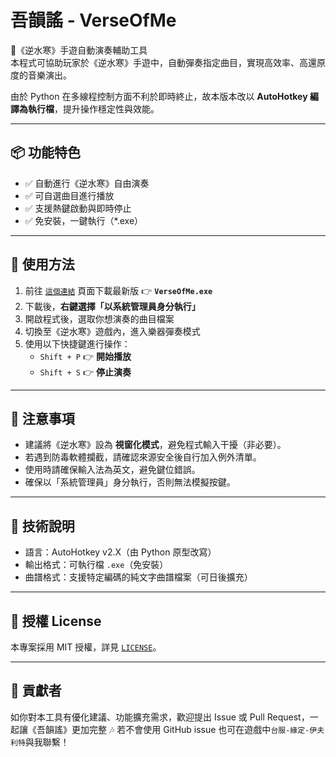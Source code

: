 # 吾韻謠 - VerseOfMe

🎵《逆水寒》手遊自動演奏輔助工具  
本程式可協助玩家於《逆水寒》手遊中，自動彈奏指定曲目，實現高效率、高還原度的音樂演出。

由於 Python 在多線程控制方面不利於即時終止，故本版本改以 **AutoHotkey 編譯為執行檔**，提升操作穩定性與效能。

---

## 📦 功能特色

- ✅ 自動進行《逆水寒》自由演奏
- ✅ 可自選曲目進行播放
- ✅ 支援熱鍵啟動與即時停止
- ✅ 免安裝，一鍵執行（*.exe）

---

## 🚀 使用方法

1. 前往 [`這個連結`](https://github.com/WoodPig4869/-Verse-of-Me-/releases/latest/download/AutoMusic.exe) 頁面下載最新版 👉 **`VerseOfMe.exe`**
2. 下載後，**右鍵選擇「以系統管理員身分執行」**
3. 開啟程式後，選取你想演奏的曲目檔案
4. 切換至《逆水寒》遊戲內，進入樂器彈奏模式
5. 使用以下快捷鍵進行操作：
   - `Shift + P` 👉 **開始播放**
   - `Shift + S` 👉 **停止演奏**

---

## 📝 注意事項

- 建議將《逆水寒》設為 **視窗化模式**，避免程式輸入干擾（非必要）。
- 若遇到防毒軟體攔截，請確認來源安全後自行加入例外清單。
- 使用時請確保輸入法為英文，避免鍵位錯誤。
- 確保以「系統管理員」身分執行，否則無法模擬按鍵。

---

## 🔧 技術說明

- 語言：AutoHotkey v2.X（由 Python 原型改寫）
- 輸出格式：可執行檔 `.exe`（免安裝）
- 曲譜格式：支援特定編碼的純文字曲譜檔案（可日後擴充）

---

## 📜 授權 License

本專案採用 MIT 授權，詳見 [`LICENSE`](./LICENSE)。

---

## 🙏 貢獻者

如你對本工具有優化建議、功能擴充需求，歡迎提出 Issue 或 Pull Request，一起讓《吾韻謠》更加完整 🎶
若不會使用 GitHub issue 也可在遊戲中`台服-緣定-伊夫利特`與我聯繫！

